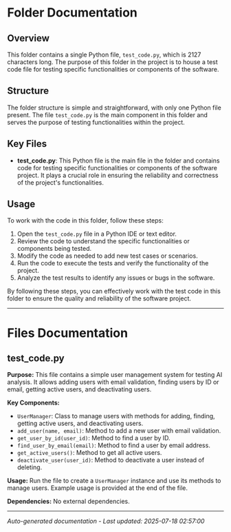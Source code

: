 # Folder Documentation

## Overview
This folder contains a single Python file, `test_code.py`, which is 2127 characters long. The purpose of this folder in the project is to house a test code file for testing specific functionalities or components of the software.

## Structure
The folder structure is simple and straightforward, with only one Python file present. The file `test_code.py` is the main component in this folder and serves the purpose of testing functionalities within the project.

## Key Files
- **test_code.py**: This Python file is the main file in the folder and contains code for testing specific functionalities or components of the software project. It plays a crucial role in ensuring the reliability and correctness of the project's functionalities.

## Usage
To work with the code in this folder, follow these steps:
1. Open the `test_code.py` file in a Python IDE or text editor.
2. Review the code to understand the specific functionalities or components being tested.
3. Modify the code as needed to add new test cases or scenarios.
4. Run the code to execute the tests and verify the functionality of the project.
5. Analyze the test results to identify any issues or bugs in the software.

By following these steps, you can effectively work with the test code in this folder to ensure the quality and reliability of the software project.

---

# Files Documentation

## test_code.py

**Purpose:** This file contains a simple user management system for testing AI analysis. It allows adding users with email validation, finding users by ID or email, getting active users, and deactivating users.

**Key Components:**
- `UserManager`: Class to manage users with methods for adding, finding, getting active users, and deactivating users.
- `add_user(name, email)`: Method to add a new user with email validation.
- `get_user_by_id(user_id)`: Method to find a user by ID.
- `find_user_by_email(email)`: Method to find a user by email address.
- `get_active_users()`: Method to get all active users.
- `deactivate_user(user_id)`: Method to deactivate a user instead of deleting.

**Usage:** Run the file to create a `UserManager` instance and use its methods to manage users. Example usage is provided at the end of the file.

**Dependencies:** No external dependencies.

---
*Auto-generated documentation - Last updated: 2025-07-18 02:57:00*
